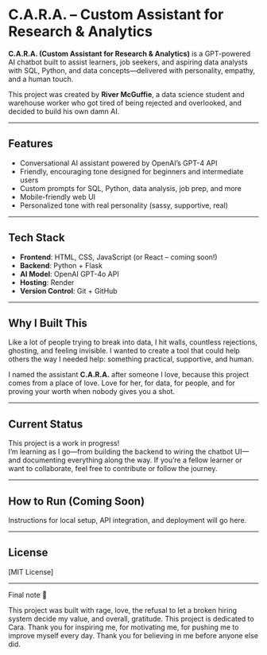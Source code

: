 # C.A.R.A. – Custom Assistant for Research & Analytics

**C.A.R.A. (Custom Assistant for Research & Analytics)** is a GPT-powered AI chatbot built to assist learners, job seekers, and aspiring data analysts with SQL, Python, and data concepts—delivered with personality, empathy, and a human touch.  

This project was created by **River McGuffie**, a data science student and warehouse worker who got tired of being rejected and overlooked, and decided to build his own damn AI. 

---

## Features

- Conversational AI assistant powered by OpenAI’s GPT-4 API
- Friendly, encouraging tone designed for beginners and intermediate users
- Custom prompts for SQL, Python, data analysis, job prep, and more
- Mobile-friendly web UI
- Personalized tone with real personality (sassy, supportive, real)

---

## Tech Stack

- **Frontend**: HTML, CSS, JavaScript (or React – coming soon!)
- **Backend**: Python + Flask 
- **AI Model**: OpenAI GPT-4o API
- **Hosting**: Render
- **Version Control**: Git + GitHub

---

## Why I Built This

Like a lot of people trying to break into data, I hit walls, countless rejections, ghosting, and feeling invisible. I wanted to create a tool that could help others the way I needed help: something practical, supportive, and human.  

I named the assistant **C.A.R.A.** after someone I love, because this project comes from a place of love. Love for her, for data, for people, and for proving your worth when nobody gives you a shot.

---

## Current Status

This project is a work in progress!  
I’m learning as I go—from building the backend to wiring the chatbot UI—and documenting everything along the way. If you’re a fellow learner or want to collaborate, feel free to contribute or follow the journey.

---

## How to Run (Coming Soon)

Instructions for local setup, API integration, and deployment will go here.

---

## License

[MIT License]

---

Final note 🖤

This project was built with rage, love, the refusal to let a broken hiring system decide my value, and overall, gratitude. This project is dedicated to Cara. Thank you for inspiring me, for motivating me, for pushing me to improve myself every day. Thank you for believing in me before anyone else did. 
